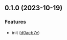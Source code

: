 

## 0.1.0 (2023-10-19)


### Features

* init ([d0acb7e](https://github.com/CyanSalt/vite-plugin-html-sort-tags/commit/d0acb7e386fe9e7f3153ef000b8d095f7aeb6eaa))